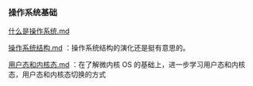 ### 操作系统基础

 [什么是操作系统.md](什么是操作系统.md) 

 [操作系统结构.md](操作系统结构.md) ：操作系统结构的演化还是挺有意思的。

 [用户态和内核态.md](用户态和内核态.md) ：在了解微内核 OS 的基础上，进一步学习用户态和内核态，用户态和内核态切换的方式

